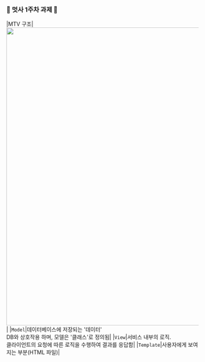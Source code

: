 ### 🦁 멋사 1주차 과제 🦁
|MTV 구조|<img width="782" src="https://github.com/Likelion-at-SMWU-12th/JungJiYoon/assets/111862541/163a752a-f15a-47fc-968a-44ece9620ae9">|
|`Model`|데이터베이스에 저장되는 '데이터' <br> DB와 상호작용 하며, 모델은 '클래스'로 정의됨|
|`View`|서비스 내부의 로직. <br>클라이언트의 요청에 따른 로직을 수행하여 결과를 응답함| 
|`Template`|사용자에게 보여지는 부분(HTML 파일)|
